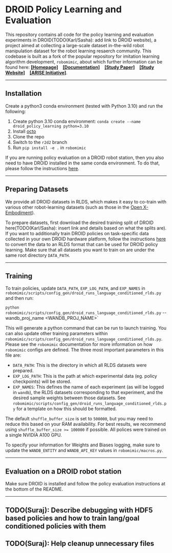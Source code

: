 # DROID Policy Learning and Evaluation

This repository contains all code for the policy learning and evaluation experiments in DROID(TODO(Karl/Sasha): add link to DROID website), a project aimed at collecting a large-scale dataset in-the-wild robot manipulation dataset for the robot learning resaerch community. This codebase is built as a fork of the popular repository for imitation learning algorithm development, `robomimic`, about which further information can be found here: [**[Homepage]**](https://robomimic.github.io/) &ensp; [**[Documentation]**](https://robomimic.github.io/docs/introduction/overview.html) &ensp; [**[Study Paper]**](https://arxiv.org/abs/2108.03298) &ensp; [**[Study Website]**](https://robomimic.github.io/study/) &ensp; [**[ARISE Initiative]**](https://github.com/ARISE-Initiative).

-------
## Installation
Create a python3 conda environment (tested with Python 3.10) and run the following:

1. Create python 3.10 conda environment: `conda create --name droid_policy_learning python=3.10`
2. Install [octo](https://github.com/octo-models/octo)
3. Clone the repo
4. Switch to the `r2d2` branch
5. Run `pip install -e .` in `robomimic`

If you are running policy evaluation on a DROID robot station, then you also need to have DROID installed in the same conda environment. To do that, please follow the instructions [here](https://github.com/AlexanderKhazatsky/DROID).

-------
## Preparing Datasets
We provide all DROID datasets in RLDS, which makes it easy to co-train with various other robot-learning datasets (such as those in the [Open X-Embodiment](https://robotics-transformer-x.github.io/)).

To prepare datasets, first download the desired training split of DROID here(TODO(Karl/Sasha): insert link and details based on what the splits are).
If you want to additionally train DROID policies on task-specific data collected in your own DROID hardware platform, follow the instructions [here](https://github.com/kpertsch/droid_dataset_builder?tab=readme-ov-file) to convert the data to an RLDS format that can be used for DROID policy learning. Make sure
that all datasets you want to train on are under the same root directory `DATA_PATH`.

-------
## Training
To train policies, update `DATA_PATH`, `EXP_LOG_PATH`, and `EXP_NAMES` in `robomimic/scripts/config_gen/droid_runs_language_conditioned_rlds.py` and then run:

`python robomimic/scripts/config_gen/droid_runs_language_conditioned_rlds.py` --wandb_proj_name <WANDB_PROJ_NAME>`

This will generate a python command that can be run to launch training. You can also update other training parameters within `robomimic/scripts/config_gen/droid_runs_language_conditioned_rlds.py`. Please see the `robomimic` documentation for more information on how `robomimic` configs are defined. The three
most important parameters in this file are:

- `DATA_PATH`: This is the directory in which all RLDS datasets were prepared.
- `EXP_LOG_PATH`: This is the path at which experimental data (eg. policy checkpoints) will be stored.
- `EXP_NAMES`: This defines the name of each experiment (as will be logged in `wandb`), the RLDS datasets corresponding to that experiment, and the desired sample weights between those datasets. See `robomimic/scripts/config_gen/droid_runs_language_conditioned_rlds.py` for a template on how this should be formatted.

The default `shuffle_buffer_size` is set to `500000`, but you may need to reduce this based on your RAM availability. For best results, we recommend using `shuffle_buffer_size >= 100000` if possible. All polices were trained on a single NVIDIA A100 GPU.

To specify your information for Weights and Biases logging, make sure to update the `WANDB_ENTITY` and `WANDB_API_KEY` values in `robomimic/macros.py`.

-------
## Evaluation on a DROID robot station
Make sure DROID is installed and follow the policy evaluation instructions at the bottom of the README. 

-------
## TODO(Suraj): Describe debugging with HDF5 based policies and how to train lang/goal conditioned policies with them
## TODO(Suraj): Help cleanup unnecessary files